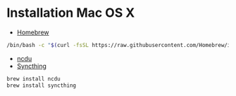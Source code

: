 # Installation Mac OS X

* [Homebrew](https://brew.sh/)

```bash
/bin/bash -c "$(curl -fsSL https://raw.githubusercontent.com/Homebrew/install/HEAD/install.sh)"
```

* [ncdu](https://dev.yorhel.nl/ncdu)
* [Syncthing](https://syncthing.net/)

```bash
brew install ncdu
brew install syncthing
```
